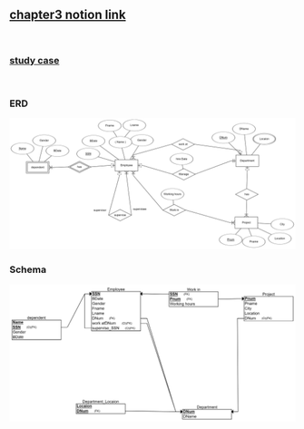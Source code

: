 ## [chapter3 notion link](https://wholesale-gerbil-e0b.notion.site/ITI-ff4c4df1ad524dc9aaaffbd658fd0d79)

<br> 

### [study case](https://drive.google.com/file/d/1DWNpveDlPPS0lBZ_bD88ayIma7XLVFQ4/view)

<br>

### ERD
![photo](./ERD.png)
### Schema
![photo](./Schema.png)